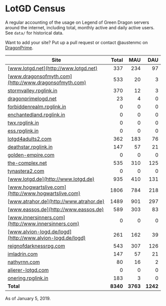# LotGD Census
A regular accounting of the usage on Legend of Green Dragon servers around the internet, including total, monthly active and daily active users. See `data/` for historical data.

Want to add your site? Put up a pull request or contact @austenmc on [DragonPrime](http://dragonprime.net).


Site | Total | MAU | DAU
--- | ---:| ---:| ---:
[www.lotgd.net](http://www.lotgd.net)|337|234|97
[www.dragonsofmyth.com](http://www.dragonsofmyth.com)|533|20|3
[stormvalley.rpglink.in](http://stormvalley.rpglink.in)|370|12|3
[dragonprimelogd.net](http://dragonprimelogd.net)|23|4|0
[forbiddenrealm.rpglink.in](http://forbiddenrealm.rpglink.in)|0|0|0
[enchantedland.rpglink.in](http://enchantedland.rpglink.in)|0|0|0
[twx.rpglink.in](http://twx.rpglink.in)|0|0|0
[ess.rpglink.in](http://ess.rpglink.in)|0|0|0
[lotgd4adults2.com](http://lotgd4adults2.com)|362|183|76
[deathstar.rpglink.in](http://deathstar.rpglink.in)|147|57|21
[golden-empire.com](http://golden-empire.com)|0|0|0
[the-complex.net](http://the-complex.net)|535|310|125
[tynastera2.com](http://tynastera2.com)|0|0|0
[www.lotgd.de](http://www.lotgd.de)|935|410|131
[www.hogwartslive.com](http://www.hogwartslive.com)|1806|784|218
[www.atrahor.de](http://www.atrahor.de)|1489|901|297
[www.eassos.de](http://www.eassos.de)|589|303|83
[www.innersinners.com](http://www.innersinners.com)|0|0|0
[www.alvion-logd.de/logd](http://www.alvion-logd.de/logd)|261|162|39
[reignofdarknessrpg.com](http://reignofdarknessrpg.com)|543|307|126
[imladrin.com](http://imladrin.com)|147|57|21
[nathyrnn.com](http://nathyrnn.com)|80|16|2
[aljerer-lotgd.com](http://aljerer-lotgd.com)|0|0|0
[onering.rpglink.in](http://onering.rpglink.in)|183|3|0
**Total**|**8340**|**3763**|**1242**

As of January 5, 2019.
